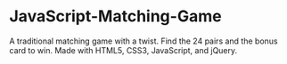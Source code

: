 # JavaScript-Matching-Game
A traditional matching game with a twist. Find the 24 pairs and the bonus card to win. Made with HTML5, CSS3, JavaScript, and jQuery.

